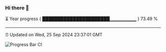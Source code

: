 ### Hi there 👋

⏳ Year progress { ██████████████████████▁▁▁▁▁▁▁▁ } 73.49 %

---

⏰ Updated on Wed, 25 Sep 2024 23:37:01 GMT

![Progress Bar CI](https://github.com/IshwaranRudhara/GIT-ACTION/workflows/Progress%20Bar%20CI/badge.svg)
